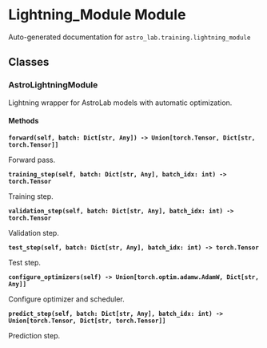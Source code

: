 # Lightning_Module Module

Auto-generated documentation for `astro_lab.training.lightning_module`

## Classes

### AstroLightningModule

Lightning wrapper for AstroLab models with automatic optimization.

#### Methods

**`forward(self, batch: Dict[str, Any]) -> Union[torch.Tensor, Dict[str, torch.Tensor]]`**

Forward pass.

**`training_step(self, batch: Dict[str, Any], batch_idx: int) -> torch.Tensor`**

Training step.

**`validation_step(self, batch: Dict[str, Any], batch_idx: int) -> torch.Tensor`**

Validation step.

**`test_step(self, batch: Dict[str, Any], batch_idx: int) -> torch.Tensor`**

Test step.

**`configure_optimizers(self) -> Union[torch.optim.adamw.AdamW, Dict[str, Any]]`**

Configure optimizer and scheduler.

**`predict_step(self, batch: Dict[str, Any], batch_idx: int) -> Union[torch.Tensor, Dict[str, torch.Tensor]]`**

Prediction step.
